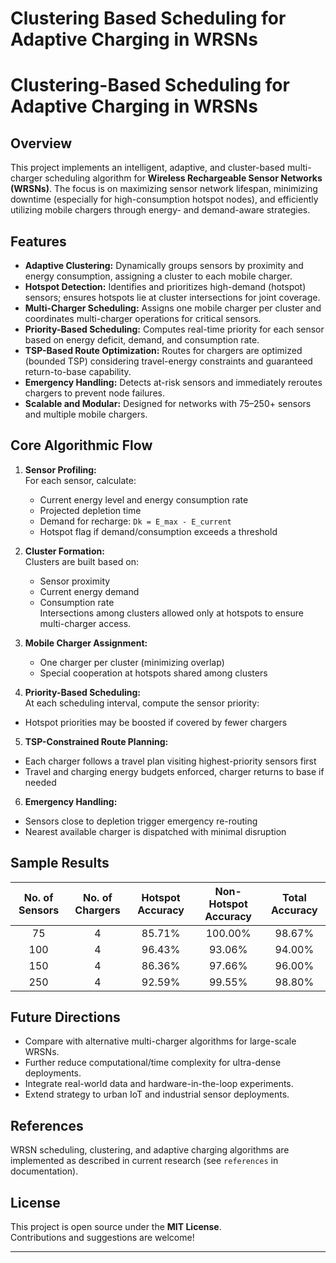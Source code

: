 # Clustering Based Scheduling for Adaptive Charging in WRSNs
# Clustering-Based Scheduling for Adaptive Charging in WRSNs

## Overview

This project implements an intelligent, adaptive, and cluster-based multi-charger scheduling algorithm for **Wireless Rechargeable Sensor Networks (WRSNs)**. The focus is on maximizing sensor network lifespan, minimizing downtime (especially for high-consumption hotspot nodes), and efficiently utilizing mobile chargers through energy- and demand-aware strategies.

## Features

- **Adaptive Clustering:** Dynamically groups sensors by proximity and energy consumption, assigning a cluster to each mobile charger.
- **Hotspot Detection:** Identifies and prioritizes high-demand (hotspot) sensors; ensures hotspots lie at cluster intersections for joint coverage.
- **Multi-Charger Scheduling:** Assigns one mobile charger per cluster and coordinates multi-charger operations for critical sensors.
- **Priority-Based Scheduling:** Computes real-time priority for each sensor based on energy deficit, demand, and consumption rate.
- **TSP-Based Route Optimization:** Routes for chargers are optimized (bounded TSP) considering travel-energy constraints and guaranteed return-to-base capability.
- **Emergency Handling:** Detects at-risk sensors and immediately reroutes chargers to prevent node failures.
- **Scalable and Modular:** Designed for networks with 75–250+ sensors and multiple mobile chargers.


## Core Algorithmic Flow

1. **Sensor Profiling:**  
   For each sensor, calculate:
   - Current energy level and energy consumption rate
   - Projected depletion time
   - Demand for recharge: `Dk = E_max - E_current`
   - Hotspot flag if demand/consumption exceeds a threshold

2. **Cluster Formation:**  
   Clusters are built based on:
   - Sensor proximity
   - Current energy demand
   - Consumption rate  
   Intersections among clusters allowed only at hotspots to ensure multi-charger access.

3. **Mobile Charger Assignment:**  
   - One charger per cluster (minimizing overlap)
   - Special cooperation at hotspots shared among clusters

4. **Priority-Based Scheduling:**  
   At each scheduling interval, compute the sensor priority:
- Hotspot priorities may be boosted if covered by fewer chargers

5. **TSP-Constrained Route Planning:**  
- Each charger follows a travel plan visiting highest-priority sensors first
- Travel and charging energy budgets enforced, charger returns to base if needed

6. **Emergency Handling:**  
- Sensors close to depletion trigger emergency re-routing
- Nearest available charger is dispatched with minimal disruption


## Sample Results

| No. of Sensors | No. of Chargers | Hotspot Accuracy | Non-Hotspot Accuracy | Total Accuracy |
|:--------------:|:--------------:|:----------------:|:--------------------:|:--------------:|
|  75            |    4           |     85.71%       |      100.00%         |   98.67%       |
| 100            |    4           |     96.43%       |      93.06%          |   94.00%       |
| 150            |    4           |     86.36%       |      97.66%          |   96.00%       |
| 250            |    4           |     92.59%       |      99.55%          |   98.80%       |

## Future Directions

- Compare with alternative multi-charger algorithms for large-scale WRSNs.
- Further reduce computational/time complexity for ultra-dense deployments.
- Integrate real-world data and hardware-in-the-loop experiments.
- Extend strategy to urban IoT and industrial sensor deployments.

## References

WRSN scheduling, clustering, and adaptive charging algorithms are implemented as described in current research (see `references` in documentation).

## License

This project is open source under the **MIT License**.  
Contributions and suggestions are welcome!

---




